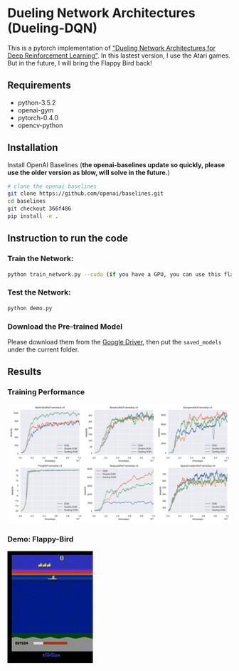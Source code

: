 # Dueling Network Architectures (Dueling-DQN)
This is a pytorch implementation of ["Dueling Network Architectures for Deep Reinforcement Learning"](https://arxiv.org/abs/1511.06581). In this lastest version, I use the Atari games. But in the future, I will bring the Flappy Bird back!

## Requirements
- python-3.5.2
- openai-gym
- pytorch-0.4.0
- opencv-python

## Installation
Install OpenAI Baselines (**the openai-baselines update so quickly, please use the older version as blow, will solve in the future.**)
```bash
# clone the openai baselines
git clone https://github.com/openai/baselines.git
cd baselines
git checkout 366f486
pip install -e .

```
## Instruction to run the code
### Train the Network:
```bash
python train_network.py --cuda (if you have a GPU, you can use this flag)

```
### Test the Network:
```bash
python demo.py

```
### Download the Pre-trained Model
Please download them from the [Google Driver](https://drive.google.com/open?id=1ZXqRKwGI7purOm0CJtIVFXOZnmxqvA0p), then put the `saved_models` under the current folder.

## Results
### Training Performance
![results](figures/result.png)
### Demo: Flappy-Bird
![demo](figures/demo.gif)


